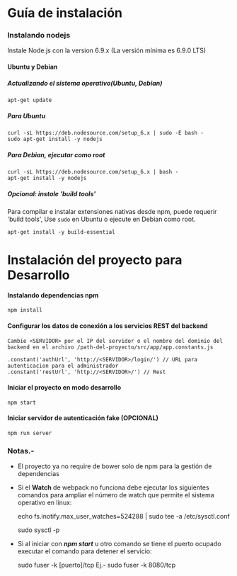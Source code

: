 Guía de instalación
===================

### Instalando nodejs

Instale Node.js con la version 6.9.x (La versión mínima es 6.9.0 LTS)

#### Ubuntu y Debian
##### Actualizando el sistema operativo(Ubuntu, Debian)
    apt-get update
    
##### Para Ubuntu
    curl -sL https://deb.nodesource.com/setup_6.x | sudo -E bash -
    sudo apt-get install -y nodejs

##### Para Debian, ejecutar como root
    curl -sL https://deb.nodesource.com/setup_6.x | bash -
    apt-get install -y nodejs

##### **Opcional**: instale 'build tools' 

Para compilar e instalar extensiones nativas desde npm, puede requerir 'build tools', Use `sudo` en Ubuntu o ejecute en Debian como root.
    
    apt-get install -y build-essential

Instalación del proyecto para Desarrollo
===============================

#### Instalando dependencias npm
    npm install

#### Configurar los datos de conexión a los servicios REST del backend

    Cambie <SERVIDOR> por el IP del servidor o el nombre del dominio del backend en el archivo /path-del-proyecto/src/app/app.constants.js

    .constant('authUrl', 'http://<SERVIDOR>/login/') // URL para autenticacion para el administrador
    .constant('restUrl', 'http://<SERVIDOR>/') // Rest

#### Iniciar el proyecto en modo desarrollo
    npm start

#### Iniciar servidor de autenticación fake (OPCIONAL)
    npm run server

### Notas.-
- El proyecto ya no require de bower solo de npm para la gestión de dependencias
- Si el **Watch** de webpack no funciona debe ejecutar los siguientes comandos para ampliar el número de watch que permite el sistema operativo en linux:


    echo fs.inotify.max_user_watches=524288 | sudo tee -a /etc/sysctl.conf
    
    sudo sysctl -p
    

- Si al iniciar con ***npm start*** u otro comando se tiene el puerto ocupado executar el comando para detener el servicio:

    sudo fuser -k [puerto]/tcp
    Ej.- sudo fuser -k 8080/tcp


